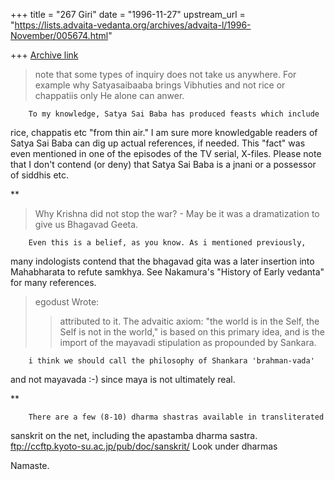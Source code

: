 +++
title = "267 Giri"
date = "1996-11-27"
upstream_url = "https://lists.advaita-vedanta.org/archives/advaita-l/1996-November/005674.html"

+++
[Archive link](https://lists.advaita-vedanta.org/archives/advaita-l/1996-November/005674.html)

> note that some types of inquiry does not take us anywhere.  For example why
> Satyasaibaaba brings Vibhuties and not rice or chappatiis only He alone can
> anwer.

        To my knowledge, Satya Sai Baba has produced feasts which include
rice, chappatis etc "from thin air." I am sure more knowledgable readers
of Satya Sai Baba can dig up actual references, if needed. This "fact"
was even mentioned in one of the episodes of the TV serial, X-files.
Please note that I don't contend (or deny) that Satya Sai Baba is a jnani
or a possessor of siddhis etc.

**

>Why Krishna did not stop the war?  - May be it was a dramatization
> to give us Bhagavad Geeta.

        Even this is a belief, as you know. As i mentioned previously,
many indologists contend that the bhagavad gita was a later insertion into
Mahabharata to refute samkhya. See Nakamura's "History of Early vedanta"
for many references.


> egodust Wrote:
> >attributed to it.  The advaitic axiom: "the world is in the Self, the
> >Self is not in the world," is based on this primary idea, and is the
> >import of the mayavadi stipulation as propounded by Sankara.

        i think we should call the philosophy of Shankara 'brahman-vada'
and not mayavada  :-) since maya is not ultimately real.

**

        There are a few (8-10) dharma shastras available in transliterated
sanskrit on the net, including the apastamba dharma sastra.
        ftp://ccftp.kyoto-su.ac.jp/pub/doc/sanskrit/
Look under dharmas

Namaste.

